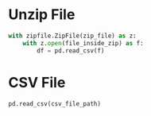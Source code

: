# Unzip File
```python
with zipfile.ZipFile(zip_file) as z:
    with z.open(file_inside_zip) as f:
        df = pd.read_csv(f)
```
# CSV File
```python
pd.read_csv(csv_file_path) 
```